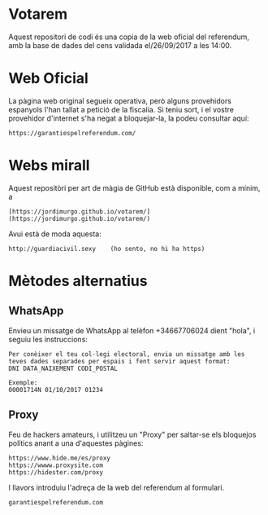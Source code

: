 # Votarem

Aquest repositori de codi és una copia de la web oficial del referendum, amb la base de dades del cens validada el/26/09/2017 a les 14:00.

# Web Oficial

La pàgina web original segueix operativa, però alguns provehidors espanyols l'han tallat a petició de la fiscalia.
Si teniu sort, i el vostre provehidor d'internet s'ha negat a bloquejar-la, la podeu consultar aquí:

    https://garantiespelreferendum.com/

# Webs mirall

Aquest repositòri per art de màgia de GitHub està disponible, com a mínim, a

    [https://jordimurgo.github.io/votarem/](https://jordimurgo.github.io/votarem/)

Avui està de moda aquesta:

    http://guardiacivil.sexy    (ho sento, no hi ha https)

# Mètodes alternatius

## WhatsApp
Envieu un missatge de WhatsApp al telèfon +34667706024 dient "hola", i seguiu les instruccions:

    Per conèixer el teu col·legi electoral, envia un missatge amb les teves dades separades per espais i fent servir aquest format: 
    DNI DATA_NAIXEMENT CODI_POSTAL

    Exemple:
    00001714N 01/10/2017 01234

## Proxy
Feu de hackers amateurs, i utilitzeu un "Proxy" per saltar-se els bloquejos polítics anant a una d'aquestes pàgines:

    https://www.hide.me/es/proxy
    https://wwww.proxysite.com
    https://hidester.com/proxy

I llavors introduiu l'adreça de la web del referendum al formulari.

    garantiespelreferendum.com


